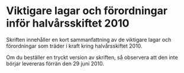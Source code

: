 # Viktigare lagar och förordningar inför halvårsskiftet 2010

Skriften innehåller en kort sammanfattning av de viktigare lagar och förordningar som träder i kraft kring halvårsskiftet 2010.

Om du beställer en tryckt version av skriften, så observera att den inte börjar levereras förrän den 29 juni 2010.
